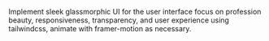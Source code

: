 Implement sleek glassmorphic UI for the user interface focus on profession beauty, responsiveness, transparency, and user experience using tailwindcss, animate with framer-motion as necessary.